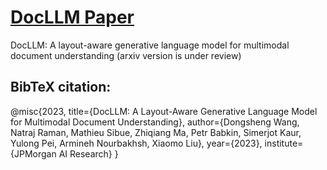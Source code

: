 # [DocLLM Paper](https://github.com/dswang2011/DocLLM/blob/main/DocLLM.pdf)
DocLLM: A layout-aware generative language model for multimodal document understanding
(arxiv version is under review)



## BibTeX citation:
@misc{2023,
      title={DocLLM: A Layout-Aware Generative Language Model for Multimodal Document Understanding}, 
      author={Dongsheng Wang, Natraj Raman, Mathieu Sibue, Zhiqiang Ma, Petr Babkin, Simerjot Kaur, Yulong Pei, Armineh Nourbakhsh, Xiaomo Liu},
      year={2023},
      institute={JPMorgan AI Research}
}
